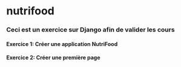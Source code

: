 # nutrifood

### Ceci est un exercice sur Django afin de valider les cours

#### Exercice 1: Créer une application NutriFood
#### Exercice 2: Créer une première page